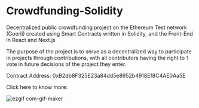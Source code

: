 # Crowdfunding-Solidity

Decentralized public crowdfunding project on the Ethereum Test network (Goerli) created using Smart Contracts written in Solidity, and the Front-End in React and Next.js

The purpose of the project is to serve as a decentralized way to participate in projects through contributions, with all contributors having the right to 1 vote in future decisions of the project they enter.

Contract Address: 0xB2db8F325E23a84dd5e8952b4918Ef8C4AE0Aa5E

Click here to know more:

![ezgif com-gif-maker](https://user-images.githubusercontent.com/96208410/200137524-17da73eb-3a18-4024-b666-5121cf6c06e3.gif)
